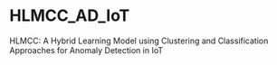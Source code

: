 # HLMCC_AD_IoT
HLMCC: A Hybrid Learning Model using Clustering and Classification Approaches for Anomaly Detection in IoT
